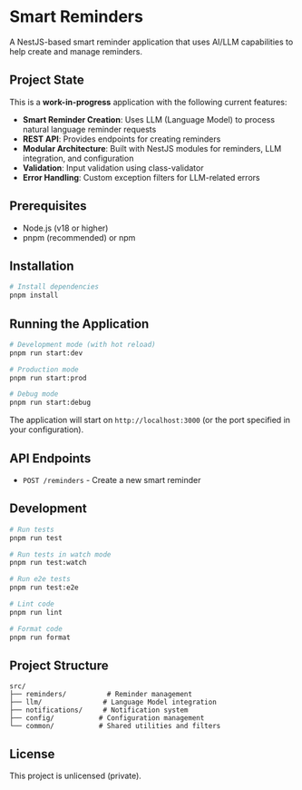 # Smart Reminders

A NestJS-based smart reminder application that uses AI/LLM capabilities to help create and manage reminders.

## Project State

This is a **work-in-progress** application with the following current features:

- **Smart Reminder Creation**: Uses LLM (Language Model) to process natural language reminder requests
- **REST API**: Provides endpoints for creating reminders
- **Modular Architecture**: Built with NestJS modules for reminders, LLM integration, and configuration
- **Validation**: Input validation using class-validator
- **Error Handling**: Custom exception filters for LLM-related errors

## Prerequisites

- Node.js (v18 or higher)
- pnpm (recommended) or npm

## Installation

```bash
# Install dependencies
pnpm install
```

## Running the Application

```bash
# Development mode (with hot reload)
pnpm run start:dev

# Production mode
pnpm run start:prod

# Debug mode
pnpm run start:debug
```

The application will start on `http://localhost:3000` (or the port specified in your configuration).

## API Endpoints

- `POST /reminders` - Create a new smart reminder

## Development

```bash
# Run tests
pnpm run test

# Run tests in watch mode
pnpm run test:watch

# Run e2e tests
pnpm run test:e2e

# Lint code
pnpm run lint

# Format code
pnpm run format
```

## Project Structure

```
src/
├── reminders/          # Reminder management
├── llm/               # Language Model integration
├── notifications/     # Notification system
├── config/           # Configuration management
└── common/           # Shared utilities and filters
```

## License

This project is unlicensed (private).
